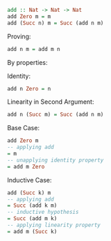 ```haskell
add :: Nat -> Nat -> Nat
add Zero m = m
add (Succ n) m = Succ (add n m)
```

Proving:

```haskell
add n m = add m n
```

By properties:

Identity:

```haskell
add n Zero = n
```

Linearity in Second Argument:

```haskell
add n (Succ m) = Succ (add n m)
```

Base Case:

```haskell
add Zero m
-- applying add
= m
-- unapplying identity property
= add m Zero
```

Inductive Case:

```haskell
add (Succ k) m
-- applying add
= Succ (add k m)
-- inductive hypothesis
= Succ (add m k)
-- applying linearity property
= add m (Succ k)
```
